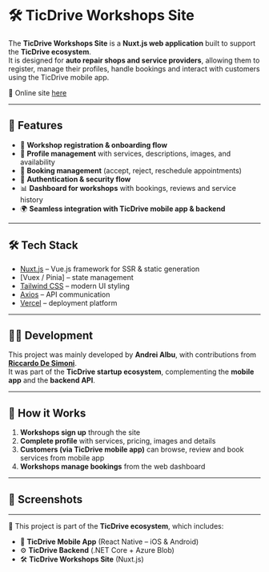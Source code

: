 # 🛠️ TicDrive Workshops Site  

The **TicDrive Workshops Site** is a **Nuxt.js web application** built to support the **TicDrive ecosystem**.  
It is designed for **auto repair shops and service providers**, allowing them to register, manage their profiles, handle bookings and interact with customers using the TicDrive mobile app.  

🔗 Online site [here](https://tic-drive-workshops-site.vercel.app)

---

## 🌟 Features  

- 📝 **Workshop registration & onboarding flow**  
- 👤 **Profile management** with services, descriptions, images, and availability  
- 📅 **Booking management** (accept, reject, reschedule appointments)  
- 🔐 **Authentication & security flow**  
- 📊 **Dashboard for workshops** with bookings, reviews and service history  
- 🌍 **Seamless integration with TicDrive mobile app & backend**  

---

## 🛠️ Tech Stack  

- [Nuxt.js](https://nuxt.com/) – Vue.js framework for SSR & static generation  
- [Vuex / Pinia] – state management  
- [Tailwind CSS](https://tailwindcss.com/) – modern UI styling  
- [Axios](https://axios-http.com/) – API communication  
- [Vercel](https://vercel.com/) – deployment platform  

---

## 👨‍💻 Development  

This project was mainly developed by **Andrei Albu**, with contributions from **[Riccardo De Simoni](https://github.com/MaestroTheSimoni)**.  
It was part of the **TicDrive startup ecosystem**, complementing the **mobile app** and the **backend API**.  

---

## 🚀 How it Works  

1. **Workshops sign up** through the site  
2. **Complete profile** with services, pricing, images and details  
3. **Customers (via TicDrive mobile app)** can browse, review and book services from mobile app 
4. **Workshops manage bookings** from the web dashboard  

---

## 📸 Screenshots   

---

📌 This project is part of the **TicDrive ecosystem**, which includes:  
- 📱 **TicDrive Mobile App** (React Native – iOS & Android)  
- ⚙️ **TicDrive Backend** (.NET Core + Azure Blob)  
- 🛠️ **TicDrive Workshops Site** (Nuxt.js)  
